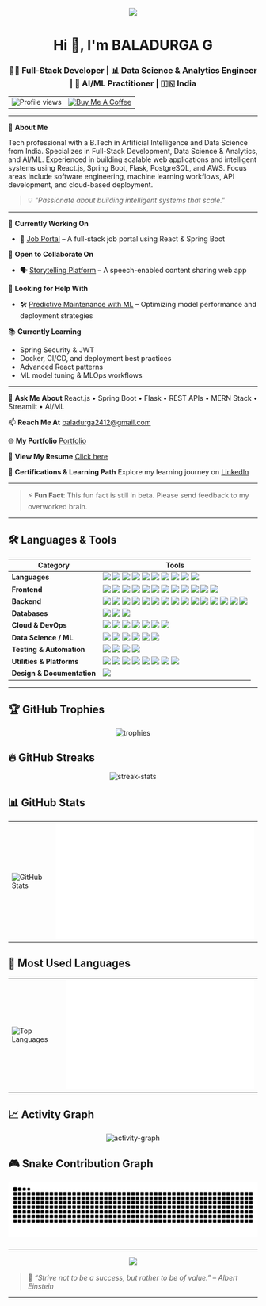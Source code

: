 <p align="center">
  <img src="https://readme-typing-svg.herokuapp.com?font=Fira+Code&size=28&duration=3000&pause=1000&center=true&vCenter=true&width=900&lines=Hi+there+%F0%9F%91%8B+I'm+Baladurga+G;Full-Stack+Developer+%7C+AI%2FML+Practitioner;Cloud+%7C+DevOps+%7C+Data+Analytics+Engineer;Welcome+to+my+GitHub+Profile!" />
</p>

<h1 align="center">Hi 👋, I'm BALADURGA G</h1>
<h3 align="center">👨‍💻 Full-Stack Developer | 📊 Data Science & Analytics Engineer | 🤖 AI/ML Practitioner | 🇮🇳 India</h3>
<div align="center">
  <table>
    <tr>
      <td>
        <img src="https://komarev.com/ghpvc/?username=BALADURGAG24&color=blue" alt="Profile views" />
      </td>
      <td>
        <a href="https://www.buymeacoffee.com/baladurga22" target="_blank" rel="noreferrer">
          <img src="https://cdn.buymeacoffee.com/buttons/v2/default-yellow.png" height="50" width="210" alt="Buy Me A Coffee" />
        </a>
      </td>
    </tr>
  </table>
</div>


---

🚀 **About Me**

Tech professional with a B.Tech in Artificial Intelligence and Data Science from India. Specializes in Full-Stack Development, Data Science & Analytics, and AI/ML. Experienced in building scalable web applications and intelligent systems using React.js, Spring Boot, Flask, PostgreSQL, and AWS. Focus areas include software engineering, machine learning workflows, API development, and cloud-based deployment.
> 💡 *"Passionate about building intelligent systems that scale."*
---

🌟 **Currently Working On**
- 🔨 [Job Portal](https://github.com/BALADURGAG24/job-portal-react-springboot) – A full-stack job portal using React & Spring Boot

🤝 **Open to Collaborate On**
- 🗣️ [Storytelling Platform](https://github.com/BALADURGAG24/storytelling-platform-react-springboot) – A speech-enabled content sharing web app

🧠 **Looking for Help With**
- 🛠️ [Predictive Maintenance with ML](https://github.com/BALADURGAG24/predictive-maintenance-using-machinelearning) – Optimizing model performance and deployment strategies

📚 **Currently Learning**
- Spring Security & JWT  
- Docker, CI/CD, and deployment best practices  
- Advanced React patterns  
- ML model tuning & MLOps workflows

---

💬 **Ask Me About**
React.js • Spring Boot • Flask • REST APIs • MERN Stack • Streamlit • AI/ML

📫 **Reach Me At**
baladurga2412@gmail.com

🌐 **My Portfolio**
[Portfolio](https://baladurga-portfolio.web.app/)

📄 **View My Resume**
[Click here](https://drive.google.com/file/d/1TNd6wKYkCJq4nNhKyEaM8oVGrgeRQh3o/view?usp=drive_link)

📝 **Certifications & Learning Path**
Explore my learning journey on [LinkedIn](https://www.linkedin.com/in/baladurga-g24)

---

>⚡ **Fun Fact**: This fun fact is still in beta. Please send feedback to my overworked brain.

---

## 🛠️ Languages & Tools
<div align="center">
<table>
<thead>
<tr>
<th>Category</th>
<th>Tools</th>
</tr>
</thead>
<tbody>
<tr>
<td><strong>Languages</strong></td>
<td>
  <a href="https://en.wikipedia.org/wiki/C_(programming_language)"><img src="https://img.shields.io/badge/C-00599C?style=flat&logo=c&logoColor=white" /></a>
  <a href="https://en.wikipedia.org/wiki/C%2B%2B"><img src="https://img.shields.io/badge/C++-00599C?style=flat&logo=c%2B%2B&logoColor=white" /></a>
  <a href="https://www.java.com/"><img src="https://img.shields.io/badge/Java-007396?style=flat&logo=java&logoColor=white" /></a>
  <a href="https://www.python.org/"><img src="https://img.shields.io/badge/Python-3776AB?style=flat&logo=python&logoColor=white" /></a>
  <a href="https://developer.mozilla.org/en-US/docs/Web/JavaScript"><img src="https://img.shields.io/badge/JavaScript-F7DF1E?style=flat&logo=javascript&logoColor=black" /></a>
  <a href="https://262.ecma-international.org/6.0/"><img src="https://img.shields.io/badge/ES6-F7DF1E?style=flat&logo=javascript&logoColor=black" /></a>
  <a href="https://www.typescriptlang.org/"><img src="https://img.shields.io/badge/TypeScript-3178C6?style=flat&logo=typescript&logoColor=white" /></a>
  <a href="https://www.gnu.org/software/bash/"><img src="https://img.shields.io/badge/Bash-4EAA25?style=flat&logo=gnubash&logoColor=white" /></a>
  <a href="https://en.wikipedia.org/wiki/SQL"><img src="https://img.shields.io/badge/SQL-003B57?style=flat" /></a>
  <a href="https://en.wikipedia.org/wiki/NoSQL"><img src="https://img.shields.io/badge/NoSQL-FF6600?style=flat" /></a>
</td>
</tr>
<tr>
<td><strong>Frontend</strong></td>
<td>
  <a href="https://developer.mozilla.org/en-US/docs/Web/HTML"><img src="https://img.shields.io/badge/HTML5-E34F26?style=flat&logo=html5&logoColor=white" /></a>
  <a href="https://developer.mozilla.org/en-US/docs/Web/CSS"><img src="https://img.shields.io/badge/CSS3-1572B6?style=flat&logo=css3&logoColor=white" /></a>
  <a href="https://getbootstrap.com/"><img src="https://img.shields.io/badge/Bootstrap-7952B3?style=flat&logo=bootstrap&logoColor=white" /></a>
  <a href="https://tailwindcss.com/"><img src="https://img.shields.io/badge/Tailwind_CSS-38B2AC?style=flat&logo=tailwind-css&logoColor=white" /></a>
  <a href="https://mui.com/"><img src="https://img.shields.io/badge/Material_UI-0081CB?style=flat&logo=mui&logoColor=white" /></a>
  <a href="https://reactjs.org/"><img src="https://img.shields.io/badge/React-61DAFB?style=flat&logo=react&logoColor=black" /></a>
  <a href="https://redux.js.org/"><img src="https://img.shields.io/badge/Redux-764ABC?style=flat&logo=redux&logoColor=white" /></a>
  <a href="https://vitejs.dev/"><img src="https://img.shields.io/badge/Vite-646CFF?style=flat&logo=vite&logoColor=white" /></a>
  <a href="https://developer.mozilla.org/en-US/docs/Web/API/Fetch_API"><img src="https://img.shields.io/badge/Fetch_API-000000?style=flat" /></a>
  <a href="https://axios-http.com/"><img src="https://img.shields.io/badge/Axios-5A29E4?style=flat" /></a>
  <a href="https://babeljs.io/"><img src="https://img.shields.io/badge/Babel-F9DC3E?style=flat&logo=babel&logoColor=black" /></a>
  <a href="https://www.chartjs.org/"><img src="https://img.shields.io/badge/Chart.js-F5788D?style=flat&logo=chartdotjs&logoColor=white" /></a>
</td>
</tr>
<tr>
<td><strong>Backend</strong></td>
<td>
  <a href="https://nodejs.org/"><img src="https://img.shields.io/badge/Node.js-339933?style=flat&logo=node.js&logoColor=white" /></a>
  <a href="https://expressjs.com/"><img src="https://img.shields.io/badge/Express.js-000000?style=flat&logo=express&logoColor=white" /></a>
  <a href="https://www.djangoproject.com/"><img src="https://img.shields.io/badge/Django-092E20?style=flat&logo=django&logoColor=white" /></a>
  <a href="https://flask.palletsprojects.com/"><img src="https://img.shields.io/badge/Flask-000000?style=flat&logo=flask&logoColor=white" /></a>
  <a href="https://spring.io/"><img src="https://img.shields.io/badge/Spring-6DB33F?style=flat&logo=spring&logoColor=white" /></a>
  <a href="https://spring.io/projects/spring-boot"><img src="https://img.shields.io/badge/Spring_Boot-6DB33F?style=flat&logo=spring-boot&logoColor=white" /></a>
  <a href="https://spring.io/projects/spring-security"><img src="https://img.shields.io/badge/Spring_Security-6DB33F?style=flat&logo=spring-security&logoColor=white" /></a>
  <a href="https://microservices.io/"><img src="https://img.shields.io/badge/Microservices-FF6F00?style=flat" /></a>
  <a href="https://jwt.io/"><img src="https://img.shields.io/badge/JWT-000000?style=flat&logo=jsonwebtokens&logoColor=white" /></a>
  <a href="https://restfulapi.net/"><img src="https://img.shields.io/badge/REST_API-00BFFF?style=flat" /></a>
  <a href="#"><img src="https://img.shields.io/badge/Lazy_Loading-000000?style=flat" /></a>
  <a href="https://hibernate.org/"><img src="https://img.shields.io/badge/Hibernate-59666C?style=flat&logo=hibernate&logoColor=white" /></a>
  <a href="https://junit.org/"><img src="https://img.shields.io/badge/JUnit-25A162?style=flat" /></a>
  <a href="https://maven.apache.org/"><img src="https://img.shields.io/badge/Maven-C71A36?style=flat&logo=apache-maven&logoColor=white" /></a>
  <a href="https://graphql.org/"><img src="https://img.shields.io/badge/GraphQL-E10098?style=flat&logo=graphql&logoColor=white" /></a>
</td>
</tr>
<tr>
<td><strong>Databases</strong></td>
<td>
  <a href="https://www.mysql.com/"><img src="https://img.shields.io/badge/MySQL-4479A1?style=flat&logo=mysql&logoColor=white" /></a>
  <a href="https://www.postgresql.org/"><img src="https://img.shields.io/badge/PostgreSQL-4169E1?style=flat&logo=postgresql&logoColor=white" /></a>
  <a href="https://www.mongodb.com/"><img src="https://img.shields.io/badge/MongoDB-47A248?style=flat&logo=mongodb&logoColor=white" /></a>
</td>
</tr>
<tr>
<td><strong>Cloud & DevOps</strong></td>
<td>
  <a href="https://aws.amazon.com/"><img src="https://img.shields.io/badge/AWS-232F3E?style=flat&logo=amazon-aws&logoColor=white" /></a>
  <a href="https://www.netlify.com/"><img src="https://img.shields.io/badge/Netlify-00C7B7?style=flat&logo=netlify&logoColor=white" /></a>
  <a href="https://vercel.com/"><img src="https://img.shields.io/badge/Vercel-000000?style=flat&logo=vercel&logoColor=white" /></a>
  <a href="https://render.com/"><img src="https://img.shields.io/badge/Render-46E3B7?style=flat&logo=render&logoColor=black" /></a>
  <a href="https://www.docker.com/"><img src="https://img.shields.io/badge/Docker-2496ED?style=flat&logo=docker&logoColor=white" /></a>
  <a href="https://git-scm.com/"><img src="https://img.shields.io/badge/Git-F05032?style=flat&logo=git&logoColor=white" /></a>
  <a href="https://github.com/"><img src="https://img.shields.io/badge/GitHub-181717?style=flat&logo=github&logoColor=white" /></a>
</td>
</tr>
<tr>
<td><strong>Data Science / ML</strong></td>
<td>
  <a href="https://pandas.pydata.org/"><img src="https://img.shields.io/badge/Pandas-150458?style=flat&logo=pandas&logoColor=white" /></a>
  <a href="https://numpy.org/"><img src="https://img.shields.io/badge/NumPy-013243?style=flat&logo=numpy&logoColor=white" /></a>
  <a href="https://scikit-learn.org/"><img src="https://img.shields.io/badge/scikit--learn-F7931E?style=flat&logo=scikit-learn&logoColor=white" /></a>
  <a href="https://matplotlib.org/"><img src="https://img.shields.io/badge/Matplotlib-11557C?style=flat" /></a>
  <a href="https://colab.research.google.com/"><img src="https://img.shields.io/badge/Google_Colab-F9AB00?style=flat&logo=googlecolab&logoColor=black" /></a>
  <a href="https://jupyter.org/"><img src="https://img.shields.io/badge/Jupyter-F37626?style=flat&logo=jupyter&logoColor=white" /></a>
</td>
</tr>
<tr>
<td><strong>Testing & Automation</strong></td>
<td>
  <a href="https://www.selenium.dev/"><img src="https://img.shields.io/badge/Selenium-43B02A?style=flat&logo=selenium&logoColor=white" /></a>
  <a href="https://jestjs.io/"><img src="https://img.shields.io/badge/Jest-C21325?style=flat&logo=jest&logoColor=white" /></a>
  <a href="https://mochajs.org/"><img src="https://img.shields.io/badge/Mocha-8D6748?style=flat&logo=mocha&logoColor=white" /></a>
  <a href="https://www.chaijs.com/"><img src="https://img.shields.io/badge/Chai-A30701?style=flat" /></a>
</td>
</tr>
<tr>
<td><strong>Utilities & Platforms</strong></td>
<td>
  <a href="https://code.visualstudio.com/"><img src="https://img.shields.io/badge/VS_Code-007ACC?style=flat&logo=visual-studio-code&logoColor=white" /></a>
  <a href="https://visualstudio.microsoft.com/"><img src="https://img.shields.io/badge/Visual_Studio-5C2D91?style=flat&logo=visual-studio&logoColor=white" /></a>
  <a href="https://www.jetbrains.com/idea/"><img src="https://img.shields.io/badge/IntelliJ_IDEA-000000?style=flat&logo=intellij-idea&logoColor=white" /></a>
  <a href="https://www.eclipse.org/"><img src="https://img.shields.io/badge/Eclipse-2C2255?style=flat&logo=eclipse&logoColor=white" /></a>
  <a href="https://www.postman.com/"><img src="https://img.shields.io/badge/Postman-FF6C37?style=flat&logo=postman&logoColor=white" /></a>
  <a href="https://swagger.io/tools/swagger-ui/"><img src="https://img.shields.io/badge/Swagger-85EA2D?style=flat&logo=swagger&logoColor=black" /></a>
  <a href="https://developer.chrome.com/docs/devtools/"><img src="https://img.shields.io/badge/Chrome_DevTools-4285F4?style=flat&logo=google-chrome&logoColor=white" /></a>
  <a href="https://www.linux.org/"><img src="https://img.shields.io/badge/Linux-FCC624?style=flat&logo=linux&logoColor=black" /></a>
</td>
</tr>
<tr>
<td><strong>Design & Documentation</strong></td>
<td>
  <a href="https://www.figma.com/"><img src="https://img.shields.io/badge/Figma-F24E1E?style=flat&logo=figma&logoColor=white" /></a>
</td>
</tr>
</tbody>
</table>
</div>

---

## 🏆 GitHub Trophies
<p align="center">
  <img src="https://github-profile-trophy.vercel.app/?username=BALADURGAG24&theme=algolia" alt="trophies" />
</p>
 

## 🔥 GitHub Streaks
<p align="center">
  <img src="https://github-readme-streak-stats.herokuapp.com/?user=baladurgag24&theme=dark" alt="streak-stats" />
</p>


## 📊 GitHub Stats
<div align="center">
<table>
  <tr>
    <td>
      <img src="https://github-readme-stats.vercel.app/api?username=BALADURGAG24&theme=radical" alt="GitHub Stats" />
    </td>
    <td>
      <img src="https://raw.githubusercontent.com/BALADURGAG24/github-stats/master/generated/overview.svg#gh-dark-mode-only" alt="GitHub Statistics" />
    </td>
  </tr>
</table>
</div>


## 🚀 Most Used Languages
<div align="center">
<table>
  <tr>
    <td>
      <img src="https://github-readme-stats.vercel.app/api/top-langs/?username=BALADURGAG24&layout=compact&theme=radical" alt="Top Languages" />
    </td>
    <td>
      <img src="https://raw.githubusercontent.com/BALADURGAG24/github-stats/master/generated/languages.svg#gh-dark-mode-only" alt="Languages by File Size" />
    </td>
  </tr>
</table>
</div>


## 📈 Activity Graph
<p align="center">
  <img src="https://github-readme-activity-graph.vercel.app/graph?username=BALADURGAG24&radius=16&theme=react&area=true&order=5" height="300" alt="activity-graph" />
</p>

## 🎮 Snake Contribution Graph

<div align="center">
  <img src="https://raw.githubusercontent.com/BALADURGAG24/BALADURGAG24/output/snake.svg" alt="Snake animation" />
</div>

###

---

<p align="center">
  <img src="https://media.giphy.com/media/2IudUHdI075HL02Pkk/giphy.gif" width="300"/>
</p>

> 🧠 *“Strive not to be a success, but rather to be of value.” – Albert Einstein*

---

